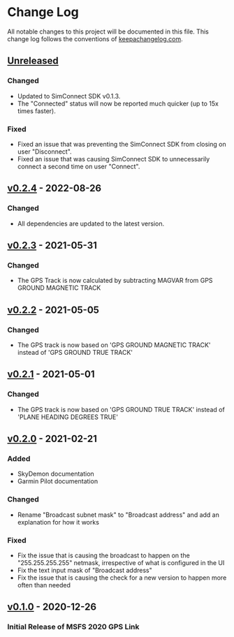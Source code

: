 # Change Log

All notable changes to this project will be documented in this
file. This change log follows the conventions of
[keepachangelog.com](http://keepachangelog.com/).

## [Unreleased]

### Changed

- Updated to SimConnect SDK v0.1.3.
- The "Connected" status will now be reported much quicker (up to 15x times faster).

### Fixed

- Fixed an issue that was preventing the SimConnect SDK from closing on user "Disconnect".
- Fixed an issue that was causing SimConnect SDK to unnecessarily connect a second time on user "Connect".

## [v0.2.4] - 2022-08-26

### Changed

- All dependencies are updated to the latest version.

## [v0.2.3] - 2021-05-31

### Changed

- The GPS Track is now calculated by subtracting MAGVAR from GPS GROUND MAGNETIC TRACK

## [v0.2.2] - 2021-05-05

### Changed

- The GPS track is now based on 'GPS GROUND MAGNETIC TRACK' instead of 'GPS GROUND TRUE TRACK'

## [v0.2.1] - 2021-05-01

### Changed

- The GPS track is now based on 'GPS GROUND TRUE TRACK' instead of 'PLANE HEADING DEGREES TRUE'

## [v0.2.0] - 2021-02-21

### Added

- SkyDemon documentation
- Garmin Pilot documentation

### Changed

- Rename "Broadcast subnet mask" to "Broadcast address" and add an explanation for how it works

### Fixed

- Fix the issue that is causing the broadcast to happen on the "255.255.255.255" netmask, irrespective of what is configured in the UI
- Fix the text input mask of "Broadcast address"
- Fix the issue that is causing the check for a new version to happen more often than needed

## [v0.1.0] - 2020-12-26

### Initial Release of MSFS 2020 GPS Link

[unreleased]: https://github.com/mihai-dinculescu/cargo-wipe
[v0.2.4]: https://github.com/mihai-dinculescu/cargo-wipe/tree/v0.2.4
[v0.2.3]: https://github.com/mihai-dinculescu/cargo-wipe/tree/v0.2.3
[v0.2.2]: https://github.com/mihai-dinculescu/cargo-wipe/tree/v0.2.2
[v0.2.1]: https://github.com/mihai-dinculescu/cargo-wipe/tree/v0.2.1
[v0.2.0]: https://github.com/mihai-dinculescu/cargo-wipe/tree/v0.2.0
[v0.1.0]: https://github.com/mihai-dinculescu/cargo-wipe/tree/v0.1.0
